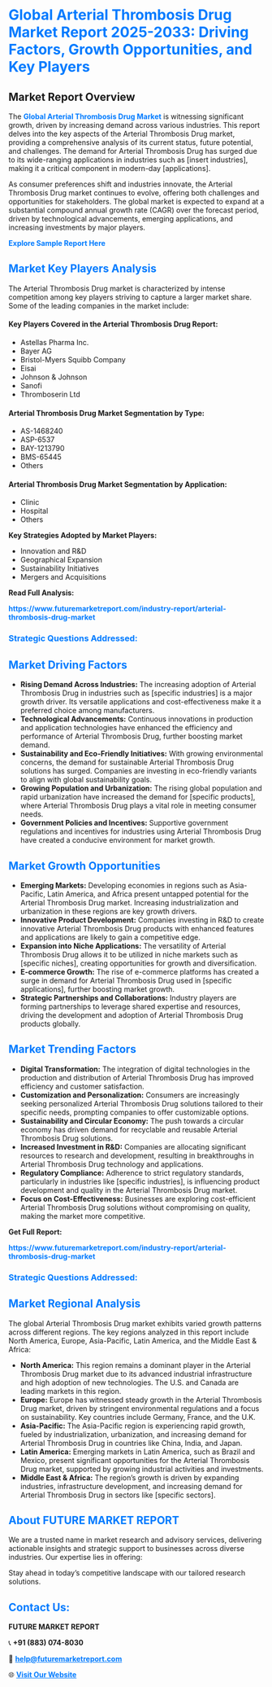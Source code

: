 <h1 style="color: #007BFF;">Global Arterial Thrombosis Drug Market Report 2025-2033: Driving Factors, Growth Opportunities, and Key Players</h1>

<section id="overview">
<h2>Market Report Overview</h2>
<p>The <a href="https://www.futuremarketreport.com/industry-report/arterial-thrombosis-drug-market" style="color: #007BFF; text-decoration: none;"><strong>Global Arterial Thrombosis Drug Market</strong></a> is witnessing significant growth, driven by increasing demand across various industries. This report delves into the key aspects of the Arterial Thrombosis Drug market, providing a comprehensive analysis of its current status, future potential, and challenges. The demand for Arterial Thrombosis Drug has surged due to its wide-ranging applications in industries such as [insert industries], making it a critical component in modern-day [applications].</p>
<p>As consumer preferences shift and industries innovate, the Arterial Thrombosis Drug market continues to evolve, offering both challenges and opportunities for stakeholders. The global market is expected to expand at a substantial compound annual growth rate (CAGR) over the forecast period, driven by technological advancements, emerging applications, and increasing investments by major players.</p>
</section>

<section id="overview">
<p><a href="https://www.futuremarketreport.com/request-sample/reportId=54476" style="color: #007BFF; text-decoration: none;"><strong>Explore Sample Report Here</strong></a></p>
</section>

<section id="key-players">
<h2 style="color: #007BFF;">Market Key Players Analysis</h2>
<p>The Arterial Thrombosis Drug market is characterized by intense competition among key players striving to capture a larger market share. Some of the leading companies in the market include:</p>
<h4>Key Players Covered in the Arterial Thrombosis Drug Report:</h4>
<ul><li>Astellas Pharma Inc.</li><li>Bayer AG</li><li>Bristol-Myers Squibb Company</li><li>Eisai</li><li>Johnson &amp; Johnson</li><li>Sanofi</li><li>Thromboserin Ltd</li></ul>
<h4>Arterial Thrombosis Drug Market Segmentation by Type:</h4>
<ul><li>AS-1468240</li><li>ASP-6537</li><li>BAY-1213790</li><li>BMS-65445</li><li>Others</li></ul>

<h4>Arterial Thrombosis Drug Market Segmentation by Application:</h4>
<ul><li>Clinic</li><li>Hospital</li><li>Others</li></ul>
<p><strong>Key Strategies Adopted by Market Players:</strong></p>
<ul>
<li>Innovation and R&D</li>
<li>Geographical Expansion</li>
<li>Sustainability Initiatives</li>
<li>Mergers and Acquisitions</li>
</ul>
</section>

<section>
<p><strong>Read Full Analysis: </strong></p><a href="https://www.futuremarketreport.com/industry-report/arterial-thrombosis-drug-market" style="color: #007BFF; text-decoration: none;"><strong>https://www.futuremarketreport.com/industry-report/arterial-thrombosis-drug-market</strong></a>
<h3 style="color: #007BFF;">Strategic Questions Addressed:</h3>
</section>

<section id="driving-factors">
<h2 style="color: #007BFF;">Market Driving Factors</h2>
<ul>
<li><strong>Rising Demand Across Industries:</strong> The increasing adoption of Arterial Thrombosis Drug in industries such as [specific industries] is a major growth driver. Its versatile applications and cost-effectiveness make it a preferred choice among manufacturers.</li>
<li><strong>Technological Advancements:</strong> Continuous innovations in production and application technologies have enhanced the efficiency and performance of Arterial Thrombosis Drug, further boosting market demand.</li>
<li><strong>Sustainability and Eco-Friendly Initiatives:</strong> With growing environmental concerns, the demand for sustainable Arterial Thrombosis Drug solutions has surged. Companies are investing in eco-friendly variants to align with global sustainability goals.</li>
<li><strong>Growing Population and Urbanization:</strong> The rising global population and rapid urbanization have increased the demand for [specific products], where Arterial Thrombosis Drug plays a vital role in meeting consumer needs.</li>
<li><strong>Government Policies and Incentives:</strong> Supportive government regulations and incentives for industries using Arterial Thrombosis Drug have created a conducive environment for market growth.</li>
</ul>
</section>

<section id="growth-opportunities">
<h2 style="color: #007BFF;">Market Growth Opportunities</h2>
<ul>
<li><strong>Emerging Markets:</strong> Developing economies in regions such as Asia-Pacific, Latin America, and Africa present untapped potential for the Arterial Thrombosis Drug market. Increasing industrialization and urbanization in these regions are key growth drivers.</li>
<li><strong>Innovative Product Development:</strong> Companies investing in R&D to create innovative Arterial Thrombosis Drug products with enhanced features and applications are likely to gain a competitive edge.</li>
<li><strong>Expansion into Niche Applications:</strong> The versatility of Arterial Thrombosis Drug allows it to be utilized in niche markets such as [specific niches], creating opportunities for growth and diversification.</li>
<li><strong>E-commerce Growth:</strong> The rise of e-commerce platforms has created a surge in demand for Arterial Thrombosis Drug used in [specific applications], further boosting market growth.</li>
<li><strong>Strategic Partnerships and Collaborations:</strong> Industry players are forming partnerships to leverage shared expertise and resources, driving the development and adoption of Arterial Thrombosis Drug products globally.</li>
</ul>
</section>

<section id="trending-factors">
<h2 style="color: #007BFF;">Market Trending Factors</h2>
<ul>
<li><strong>Digital Transformation:</strong> The integration of digital technologies in the production and distribution of Arterial Thrombosis Drug has improved efficiency and customer satisfaction.</li>
<li><strong>Customization and Personalization:</strong> Consumers are increasingly seeking personalized Arterial Thrombosis Drug solutions tailored to their specific needs, prompting companies to offer customizable options.</li>
<li><strong>Sustainability and Circular Economy:</strong> The push towards a circular economy has driven demand for recyclable and reusable Arterial Thrombosis Drug solutions.</li>
<li><strong>Increased Investment in R&D:</strong> Companies are allocating significant resources to research and development, resulting in breakthroughs in Arterial Thrombosis Drug technology and applications.</li>
<li><strong>Regulatory Compliance:</strong> Adherence to strict regulatory standards, particularly in industries like [specific industries], is influencing product development and quality in the Arterial Thrombosis Drug market.</li>
<li><strong>Focus on Cost-Effectiveness:</strong> Businesses are exploring cost-efficient Arterial Thrombosis Drug solutions without compromising on quality, making the market more competitive.</li>
</ul>
</section>

<section>
<p><strong>Get Full Report: </strong></p><a href="https://www.futuremarketreport.com/industry-report/arterial-thrombosis-drug-market" style="color: #007BFF; text-decoration: none;"><strong>https://www.futuremarketreport.com/industry-report/arterial-thrombosis-drug-market</strong></a>
<h3 style="color: #007BFF;">Strategic Questions Addressed:</h3>
</section>


<section id="regional-analysis">
<h2 style="color: #007BFF;">Market Regional Analysis</h2>
<p>The global Arterial Thrombosis Drug market exhibits varied growth patterns across different regions. The key regions analyzed in this report include North America, Europe, Asia-Pacific, Latin America, and the Middle East & Africa:</p>
<ul>
<li><strong>North America:</strong> This region remains a dominant player in the Arterial Thrombosis Drug market due to its advanced industrial infrastructure and high adoption of new technologies. The U.S. and Canada are leading markets in this region.</li>
<li><strong>Europe:</strong> Europe has witnessed steady growth in the Arterial Thrombosis Drug market, driven by stringent environmental regulations and a focus on sustainability. Key countries include Germany, France, and the U.K.</li>
<li><strong>Asia-Pacific:</strong> The Asia-Pacific region is experiencing rapid growth, fueled by industrialization, urbanization, and increasing demand for Arterial Thrombosis Drug in countries like China, India, and Japan.</li>
<li><strong>Latin America:</strong> Emerging markets in Latin America, such as Brazil and Mexico, present significant opportunities for the Arterial Thrombosis Drug market, supported by growing industrial activities and investments.</li>
<li><strong>Middle East & Africa:</strong> The region’s growth is driven by expanding industries, infrastructure development, and increasing demand for Arterial Thrombosis Drug in sectors like [specific sectors].</li>
</ul>
</section>

<footer>
<h2 style="color: #007BFF;">About FUTURE MARKET REPORT</h2>
<p>We are a trusted name in market research and advisory services, delivering actionable insights and strategic support to businesses across diverse industries. Our expertise lies in offering:</p>

<p>Stay ahead in today’s competitive landscape with our tailored research solutions.</p>

<h2 style="color: #007BFF;">Contact Us:</h2>
<p><strong>FUTURE MARKET REPORT</strong></p>
<p>📞 <strong>+91 (883) 074-8030</strong></p>
<p>📧 <strong><a href="mailto:help@futuremarketreport.com" style="color: #007BFF;">help@futuremarketreport.com</a></strong></p>
<p>🌐 <strong><a href="https://www.futuremarketreport.com/" style="color: #007BFF;">Visit Our Website</a></strong></p>
</footer>